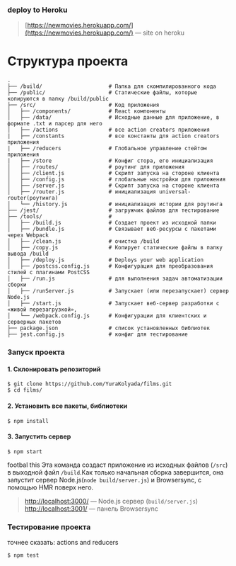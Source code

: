 ### deploy to Heroku

> [https://newmovies.herokuapp.com/](https://newmovies.herokuapp.com/) — site on heroku

# Структура проекта

```
.
├── /build/                     # Папка для скомпилированного кода
├── /public/                    # Статические файлы, которые копируются в папку /build/public
├── /src/                       # Код приложения
│   ├── /components/            # React компоненты
│   ├── /data/                  # Исходные данные для приложение, в формате .txt и парсер для него
│   ├── /actions                # все action creators приложения
|   ├── /constants              # все константы для action creators приложения
|   ├── /reducers               # Глобальное управление стейтом приложения 
|   ├── /store                  # Конфиг стора, его инициализация 
│   ├── /routes/                # роутинг для приложения
│   ├── /client.js              # Скрипт запуска на стороне клиента
│   ├── /config.js              # глобальные настройки для приложения
│   ├── /server.js              # Скрипт запуска на стороне клиента
│   ├── /router.js              # инициализация universal-router(роутинга)
│   └── /history.js             # инициализация истории для роутинга
├── /jest/                      # загружчик файлов для тестирование
├── /tools/                     # 
│   ├── /build.js               # Создает проект из исходной папки
│   ├── /bundle.js              # Связывает веб-ресурсы с пакетами через Webpack
│   ├── /clean.js               # очистка /build
│   ├── /copy.js                # Копирует статические файлы в папку вывода /build
│   ├── /deploy.js              # Deploys your web application
│   ├── /postcss.config.js      # Конфигурация для преобразования стилей с плагинами PostCSS
│   ├── /run.js                 # для выполнения задач автоматизации сборки
│   ├── /runServer.js           # Запускает (или перезапускает) сервер Node.js
│   ├── /start.js               # Запускает веб-сервер разработки с «живой перезагрузкой»,
│   └── /webpack.config.js      # Конфигурации для клиентских и серверных пакетов
├── package.json                # список установленных библиотек
├── jest.config.js              # конфиг для тестирование
```

### Запуск проекта

#### 1. Cклонировать репозиторий

```shell
$ git clone https://github.com/YuraKolyada/films.git
$ cd films/
```
#### 2. Установить все пакеты, библиотеки

```shell
$ npm install
```
#### 3. Запустить сервер

```shell
$ npm start
```
footbal this 
Эта команда создаст приложение из исходных файлов (`/src`) в выходной файл
`/build`.Как только начальная сборка завершится, она запустит
сервер Node.js(`node build/server.js`) и Browsersync, с помощью HMR поверх него.

> [http://localhost:3000/](http://localhost:3000/) — Node.js сервер (`build/server.js`)
> [http://localhost:3001/](http://localhost:3001/) — панель Browsersync

### Тестирование проекта
точнее сказать: actions and reducers 

```shell
$ npm test

```
